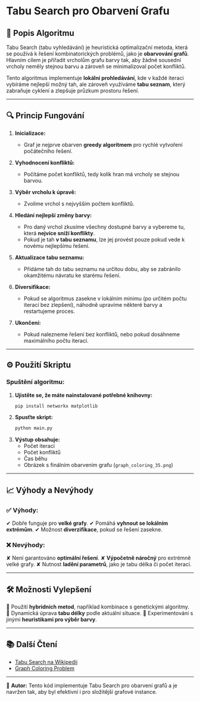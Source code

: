 # Tabu Search pro Obarvení Grafu

## 📌 Popis Algoritmu
Tabu Search (tabu vyhledávání) je heuristická optimalizační metoda, která se používá k řešení kombinatorických problémů, jako je **obarvování grafů**. Hlavním cílem je přiřadit vrcholům grafu barvy tak, aby žádné sousední vrcholy neměly stejnou barvu a zároveň se minimalizoval počet konfliktů.

Tento algoritmus implementuje **lokální prohledávání**, kde v každé iteraci vybíráme nejlepší možný tah, ale zároveň využíváme **tabu seznam**, který zabraňuje cyklení a zlepšuje průzkum prostoru řešení.

---

## 🔍 Princip Fungování
1. **Inicializace:**
   - Graf je nejprve obarven **greedy algoritmem** pro rychlé vytvoření počátečního řešení.

2. **Vyhodnocení konfliktů:**
   - Počítáme počet konfliktů, tedy kolik hran má vrcholy se stejnou barvou.

3. **Výběr vrcholu k úpravě:**
   - Zvolíme vrchol s nejvyšším počtem konfliktů.

4. **Hledání nejlepší změny barvy:**
   - Pro daný vrchol zkusíme všechny dostupné barvy a vybereme tu, která **nejvíce sníží konflikty**.
   - Pokud je tah **v tabu seznamu**, lze jej provést pouze pokud vede k novému nejlepšímu řešení.

5. **Aktualizace tabu seznamu:**
   - Přidáme tah do tabu seznamu na určitou dobu, aby se zabránilo okamžitému návratu ke starému řešení.

6. **Diversifikace:**
   - Pokud se algoritmus zasekne v lokálním minimu (po určitém počtu iterací bez zlepšení), náhodně upravíme některé barvy a restartujeme proces.

7. **Ukončení:**
   - Pokud nalezneme řešení bez konfliktů, nebo pokud dosáhneme maximálního počtu iterací.

---

## ⚙️ Použití Skriptu
### Spuštění algoritmu:
1. **Ujistěte se, že máte nainstalované potřebné knihovny:**
   ```bash
   pip install networkx matplotlib
   ```
2. **Spusťte skript:**
   ```bash
   python main.py
   ```
3. **Výstup obsahuje:**
   - Počet iterací
   - Počet konfliktů
   - Čas běhu
   - Obrázek s finálním obarvením grafu (`graph_coloring_35.png`)

---

## 📈 Výhody a Nevýhody
### ✅ Výhody:
✔ Dobře funguje pro **velké grafy**.
✔ Pomáhá **vyhnout se lokálním extrémům**.
✔ Možnost **diverzifikace**, pokud se řešení zasekne.

### ❌ Nevýhody:
✘ Není garantováno **optimální řešení**.
✘ **Výpočetně náročný** pro extrémně velké grafy.
✘ Nutnost **ladění parametrů**, jako je tabu délka či počet iterací.

---

## 🛠 Možnosti Vylepšení
🔹 Použití **hybridních metod**, například kombinace s genetickými algoritmy.
🔹 Dynamická úprava **tabu délky** podle aktuální situace.
🔹 Experimentování s jinými **heuristikami pro výběr barvy**.

---

## 📚 Další Čtení
- [Tabu Search na Wikipedii](https://en.wikipedia.org/wiki/Tabu_search)
- [Graph Coloring Problem](https://en.wikipedia.org/wiki/Graph_coloring)

---

📢 **Autor:** Tento kód implementuje Tabu Search pro obarvení grafů a je navržen tak, aby byl efektivní i pro složitější grafové instance.
